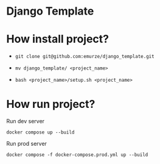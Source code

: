 # Django Template

# How install project?

* ```git clone git@github.com:emurze/django_template.git```

  
* ```mv django_template/ <project_name>```


* ```bash <project_name>/setup.sh <project_name>```

# How run project?

Run dev server

```docker compose up --build```

Run prod server

```docker compose -f docker-compose.prod.yml up --build```
